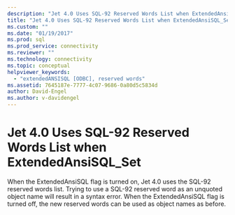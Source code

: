 ```yaml
---
description: "Jet 4.0 Uses SQL-92 Reserved Words List when ExtendedAnsiSQL_Set"
title: "Jet 4.0 Uses SQL-92 Reserved Words List when ExtendedAnsiSQL_Set | Microsoft Docs"
ms.custom: ""
ms.date: "01/19/2017"
ms.prod: sql
ms.prod_service: connectivity
ms.reviewer: ""
ms.technology: connectivity
ms.topic: conceptual
helpviewer_keywords: 
  - "extendedANSISQL [ODBC], reserved words"
ms.assetid: 7645187e-7777-4c07-9686-0a80d5c5834d
author: David-Engel
ms.author: v-davidengel
---
```

# Jet 4.0 Uses SQL-92 Reserved Words List when ExtendedAnsiSQL_Set
When the ExtendedAnsiSQL flag is turned on, Jet 4.0 uses the SQL-92 reserved words list. Trying to use a SQL-92 reserved word as an unquoted object name will result in a syntax error. When the ExtendedAnsiSQL flag is turned off, the new reserved words can be used as object names as before.
